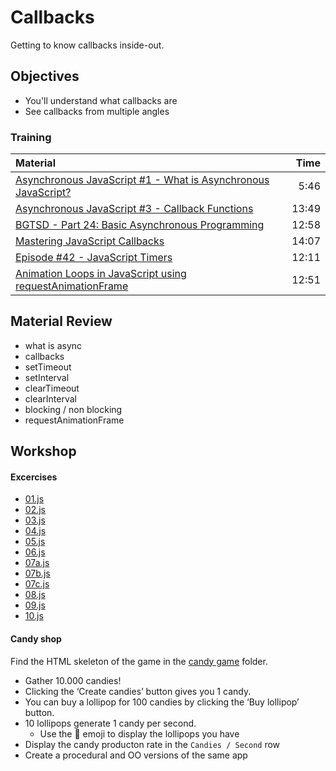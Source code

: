 # Callbacks
Getting to know callbacks inside-out.

## Objectives
 - You'll understand what callbacks are
 - See callbacks from multiple angles

### Training
| Material | Time |
|:---------|-----:|
| [Asynchronous JavaScript #1 - What is Asynchronous JavaScript?](https://www.youtube.com/watch?v=YxWMxJONp7E) | 5:46 |
| [Asynchronous JavaScript #3 - Callback Functions](https://www.youtube.com/watch?v=QRq2zMHlBz4) | 13:49 |
| [BGTSD - Part 24: Basic Asynchronous Programming](https://www.youtube.com/watch?v=1V7rpblmruw) | 12:58 |
| [Mastering JavaScript Callbacks](https://www.youtube.com/watch?v=qN0dkXj7jc0) | 14:07 |
| [Episode #42 - JavaScript Timers](https://www.youtube.com/watch?v=Az5J_EkhYCY) | 12:11 |
| [Animation Loops in JavaScript using requestAnimationFrame](https://www.youtube.com/watch?v=rNsC1VI9388) | 12:51 |

## Material Review
 - what is async
 - callbacks
 - setTimeout
 - setInterval
 - clearTimeout
 - clearInterval
 - blocking / non blocking
 - requestAnimationFrame

## Workshop


#### Excercises
 - [01.js](workshop/01.js)
 - [02.js](workshop/02.js)
 - [03.js](workshop/03.js)
 - [04.js](workshop/04.js)
 - [05.js](workshop/05.js)
 - [06.js](workshop/06.js)
 - [07a.js](workshop/07.js)
 - [07b.js](workshop/07.js)
 - [07c.js](workshop/07.js)
 - [08.js](workshop/08.js)
 - [09.js](workshop/09.js)
 - [10.js](workshop/10.js)

#### Candy shop

Find the HTML skeleton of the game in the [candy game](candy-game) folder.

 - Gather 10.000 candies!
 - Clicking the ‘Create candies’ button gives you 1 candy.
 - You can buy a lollipop for 100 candies by clicking the ‘Buy lollipop’ button.
 - 10 lollipops generate 1 candy per second.
   - Use the 🍭 emoji to display the lollipops you have
 - Display the candy producton rate in the `Candies / Second` row
 - Create a procedural and OO versions of the same app
